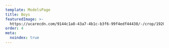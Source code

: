 ```yaml
---
template: ModelsPage
title: Boys
featuredImage: >-
  https://ucarecdn.com/9144c1a8-43a7-4b1c-b3f6-99f4edf44438/-/crop/1920x803/0,0/-/preview/
order: 4
meta:
  noindex: true
---
```



